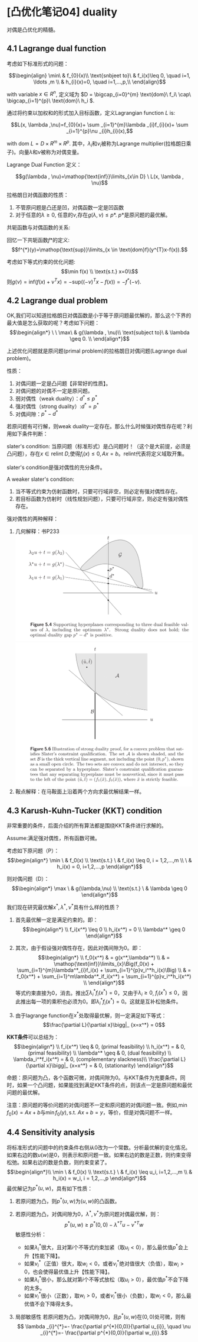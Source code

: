 # [凸优化笔记04] duality

对偶是凸优化的精髓。

## 4.1 Lagrange dual function

考虑如下标准形式的问题：

$$\begin{align} \min\ & f_{0}(x)\\ \text{snbjeet to}\ & f_i(x)\leq 0, \quad i=1, \ldots ,m \\ & h_{i}(x)=0, \quad i=1,...,p,\\ \end{align}$$

with variable $x \in R^{n}$, 定义域为 $D = \bigcap_{i=0}^{m} \text{dom}\ f_i\ \cap\ \bigcap_{i=1}^{p}\ \text{dom}\ h_i $.

通过将约束以加权和的形式加入目标函数，定义Lagrangian function $L$ is:

$$L(x, \lambda ,\nu)=f_{0}(x)+ \sum _{i=1}^{m}\lambda _{i}f_{i}(x)+ \sum _{i=1}^{p}\nu _{i}h_{i}(x),$$

with $\text{dom}\ L = D \times R^{m}  \times R^{p}$. 其中，$\lambda_i$和$\nu_i$被称为Lagrange multiplier(拉格朗日乘子)。向量$\lambda$和$\nu$被称为对偶变量。

Lagrange Dual Function 定义：

$$g(\lambda , \nu)=\mathop{\text{inf}}\limits_{x\in D} \ L(x, \lambda , \nu)$$

拉格朗日对偶函数的性质：
1. 不管原问题是凸还是凹，对偶函数一定是凹函数
2. 对于任意的$\lambda \geq 0$, 任意的$\nu$,存在$g(\lambda, \nu) \leq p*$. $p*$是原问题的最优解。

共轭函数与对偶函数的关系:

回忆一下共轭函数$f*$的定义:
$$f^{*}(y)=\mathop{\text{sup}}\limits_{x \in \text{dom}f}(y^{T}x-f(x)).$$

考虑如下等式约束的优化问题:
$$\min f(x) \\ 
   \text{s.t.} x=0\\$$
则$g(\nu)=\text{inf}(f(x)+ \nu ^{T}x)=-\text{sup}((- \nu)^{T}x-f(x))=-f^{*}(- \nu).$

## 4.2 Lagrange dual problem
OK,我们可以知道拉格朗日对偶函数是小于等于原问题最优解的，那么这个下界的最大值是怎么获取的呢？考虑如下问题：
$$\begin{align*} \ \ \max\ & g(\lambda , \nu)\\ \text{subject to}\ & \lambda \geq 0. \\ \end{align*}$$

上述优化问题就是原问题(primal problem)的拉格朗日对偶问题(Lagrange dual problem)。

性质：
1. 对偶问题一定是凸问题【非常好的性质】。
2. 对偶问题的对偶不一定是原问题。
3. 弱对偶性（weak duality）：$d^* \leq p^*$
4. 强对偶性（strong duality）:$d^*=p^*$
5. 对偶间隙：$p^*-d^*$

若原问题有可行解，则weak duality一定存在。那么什么时候强对偶性存在呢？利用如下条件判断：

slater's condition: 当原问题（标准形式）是凸问题时！（这个是大前提，必须是凸问题），存在$x\in \text{relint}\ D$,使得$f_i(x)\leq 0, Ax=b$。$\text{relint}$代表将定义域取开集。

slater's condition是强对偶性的充分条件。

A weaker slater's condition:
1. 当不等式约束为仿射函数时，只要可行域非空，则必定有强对偶性存在。
2. 若目标函数为仿射时（线性规划问题），只要可行域非空，则必定有强对偶性存在。

强对偶性的两种解释：
1. 几何解释：书P233
![](./pictures/note_4/tmp599C.png)
![](./pictures/note_4/tmp2E0F.png)
2. 鞍点解释：在马鞍面上沿着两个方向求最优解结果一样。

## 4.3 Karush-Kuhn-Tucker (KKT) condition
非常重要的条件，后面介绍的所有算法都是围绕KKT条件进行求解的。

Assume:满足强对偶性，所有函数可微。

考虑如下原问题（P）：
$$\begin{align*}
   \min \ & f_0(x) \\
   \text{s.t.} \ & f_i(x) \leq 0, i = 1,2,...,m \\
    \ & h_i(x) = 0, i=1,2,...,p
  \end{align*}$$

则对偶问题（D）：
$$\begin{align*}
   \max \ & g(\lambda,\nu) \\
   \text{s.t.} \ & \lambda \geq 0
  \end{align*}$$

我们现在研究最优解$x^*,\lambda^*,\nu^*$具有什么样的性质？
1. 首先最优解一定是满足约束的。即：
   $$\begin{align*} \\
      f_i(x^*) \leq 0 \\
      h_i(x^*) = 0 \\
      \lambda^* \geq 0
   \end{align*}$$

2. 其次，由于假设强对偶性存在，因此对偶间隙为0。即：
   $$\begin{align*} \\
   f_0(x^*) & = g(x^*,\lambda^*) \\
            & = \mathop{\text{inf}}\limits_{x}\Big(f_0(x) + \sum_{i=1}^{m}\lambda^*_{i}f_i(x) + \sum_{i=1}^{p}v_i^*h_i(x)\Big) \\
            & = f_0(x^*) + \sum_{i=1}^m\lambda^*_if_i(x^*) + \sum_{i=1}^{p}v_i^*h_i(x^*) \\
   \end{align*}$$
   等式约束直接为0，消去。推出$\sum\lambda_i^*f_i(x^*)=0$，又由于$\lambda_i \geq 0$, $f_i(x^*)\leq 0$，因此推出每一项的乘积也必须为0。即$\lambda_i^*f_i(x^*)=0$。这就是互补松弛条件。
3. 由于lagrange function在$x^*$处取得最优解，则一定满足如下等式：
$$\frac{\partial L}{\partial x}\bigg|_ {x=x^*} = 0$$

**KKT条件**可以总结为：
$$\begin{align*} \\
   f_i(x^*) \leq & 0, (primal feasibility) \\
   h_i(x^*) = & 0, (primal feasibility) \\
   \lambda^* \geq & 0, (dual feasibility) \\
   \lambda_i^*f_i(x^*) = & 0, (complementary slackness)\\
   \frac{\partial L}{\partial x}\bigg|_ {x=x^*} = & 0, (stationarity)
  \end{align*}$$

命题：原问题为凸，各个函数可微，对偶间隙为0。与KKT条件为充要条件。同时，如果一个凸问题，如果能找到满足KKT条件的点，则该点一定是原问题和最优问题的最优解。

注意：原问题的等价问题的对偶问题不一定和原问题的对偶问题一致。例如,$\min f_0(x) = Ax+b$与$\min f_0(y), \text{s.t.}\ Ax+b=y$，等价，但是对偶问题不一样。
## 4.4 Sensitivity analysis
将标准形式的问题中的约束条件右侧从0改为一个常数。分析最优解的变化情况。如果右边的数$u(w)$是0，则表示和原问题一致。如果右边的数是正数，则约束变得松弛。如果右边的数是负数，则约束变紧了。
$$\begin{align*}\\
   \min \ & f_0(x) \\
   \text{s.t.} \ & f_i(x) \leq u_i, i=1,2,...,m \\
   & h_i(x) = w_i, i = 1,2,...,p
  \end{align*}$$
最优解记为$p^*(u,w)$，具有如下性质：
1. 若原问题为凸，则$p^*(u,w)$为$(u,w)$的凸函数。
2. 若原问题为凸，对偶间隙为0，$\lambda^*,\nu ^*$为原问题对偶最优解，则：
   $$p^*(u,w)\geq p^*(0,0)-\lambda^{*T}u-\nu^{*T}w$$
   敏感性分析：
   + 如果$\lambda_i^*$很大，且对第$i$个不等式约束加紧（取$u_i < 0$），那么最优值$p^*$会上升【性能下降】。
   + 如果$\nu_i^*$（正值）很大，取$w_i < 0$，或者$\nu_i^*$绝对值很大（负值），取$w_i > 0$，也会使得最优值上升【性能下降】。
   + 如果$\lambda_i^*$很小，那么就对第$i$个不等式放松（取$u_i>0$），最优值$p^*$不会下降的太多。
   + 如果$\nu_i^*$很小（正数），取$w_i>0$，或者$\nu_i^*$很小（负数），取$w_i<0$，那么最优值不会下降得太多。

3. 局部敏感性
若原问题为凸，对偶间隙为0，且$p^*(u,w)$在$(0,0)$处可微，则有
$$ \lambda _{i}^{*}=- \frac{\partial p^{*}(0,0)}{\partial u_{i}}, \quad \nu _{i}^{*}=- \frac{\partial p^{*}(0,0)}{\partial w_{i}}.$$